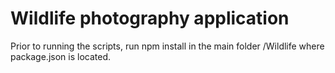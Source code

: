 # Wildlife photography application
Prior to running the scripts, run npm install in the main folder /Wildlife where package.json is located.

